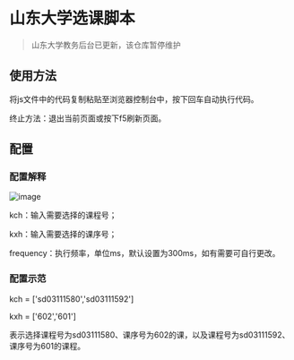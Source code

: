 # 山东大学选课脚本

> 山东大学教务后台已更新，该仓库暂停维护

## 使用方法

将js文件中的代码复制粘贴至浏览器控制台中，按下回车自动执行代码。

终止方法：退出当前页面或按下f5刷新页面。

## 配置

### 配置解释

![image](https://user-images.githubusercontent.com/57794772/110409967-15580480-80c3-11eb-9006-a557de8dee87.png)

kch：输入需要选择的课程号；

kxh：输入需要选择的课序号；

frequency：执行频率，单位ms，默认设置为300ms，如有需要可自行更改。

### 配置示范

kch = ['sd03111580','sd03111592']

kxh = ['602','601']

表示选择课程号为sd03111580、课序号为602的课，以及课程号为sd03111592、课序号为601的课程。
